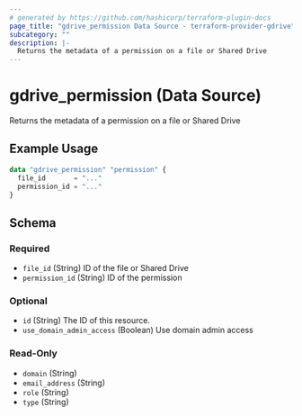 ```yaml
---
# generated by https://github.com/hashicorp/terraform-plugin-docs
page_title: "gdrive_permission Data Source - terraform-provider-gdrive"
subcategory: ""
description: |-
  Returns the metadata of a permission on a file or Shared Drive
---
```


# gdrive_permission (Data Source)

Returns the metadata of a permission on a file or Shared Drive

## Example Usage

```terraform
data "gdrive_permission" "permission" {
  file_id       = "..."
  permission_id = "..."
}
```

<!-- schema generated by tfplugindocs -->
## Schema

### Required

- `file_id` (String) ID of the file or Shared Drive
- `permission_id` (String) ID of the permission

### Optional

- `id` (String) The ID of this resource.
- `use_domain_admin_access` (Boolean) Use domain admin access

### Read-Only

- `domain` (String)
- `email_address` (String)
- `role` (String)
- `type` (String)

